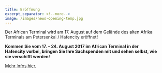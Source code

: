 ```yaml
---
title: Eröffnung
excerpt_separator: <!--more-->
image: /images/news-opening-temp.jpg
---
```


Der African Terminal wird am 17.&nbsp;August auf dem Gelände des alten Afrika Terminals am Petersenkai / Hafencity eröffnet!

**Kommen Sie vom 17.&nbsp;– 24.&nbsp;August 2017 im African Terminal in der Hafencity vorbei, bringen Sie Ihre Sachspenden mit und sehen selbst, wie sie verschifft werden!**

[Mehr Infos hier.](/events)
